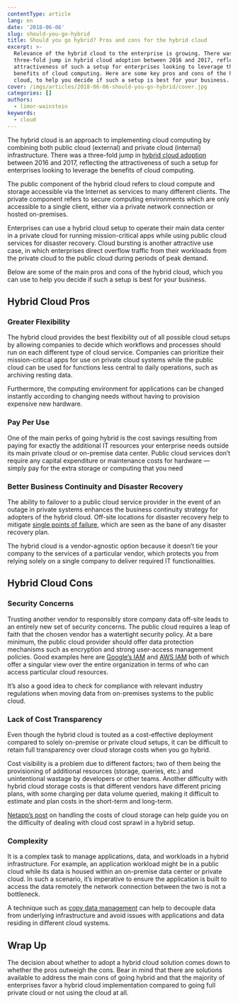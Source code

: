 ```yaml
---
contentType: article
lang: en
date: '2018-06-06'
slug: should-you-go-hybrid
title: Should you go hybrid? Pros and cons for the hybrid cloud
excerpt: >-
  Relevance of the hybrid cloud to the enterprise is growing. There was a
  three-fold jump in hybrid cloud adoption between 2016 and 2017, reflecting the
  attractiveness of such a setup for enterprises looking to leverage the
  benefits of cloud computing. Here are some key pros and cons of the hybrid
  cloud, to help you decide if such a setup is best for your business.
cover: /imgs/articles/2018-06-06-should-you-go-hybrid/cover.jpg
categories: []
authors:
  - limor-wainstein
keywords:
  - cloud
---
```


The hybrid cloud is an approach to implementing cloud computing by combining both public cloud (external) and private
cloud (internal) infrastructure.
There was a three-fold jump in [hybrid cloud adoption](https://www.forbes.com/consent/?toURL=https://www.forbes.com/sites/louiscolumbus/2017/04/23/2017-state-of-cloud-adoption-and-security/)
between 2016 and 2017, reflecting the attractiveness of such a setup for enterprises looking to leverage the benefits of
cloud computing.

The public component of the hybrid cloud refers to cloud compute and storage accessible via the Internet as services to
many different clients.
The private component refers to secure computing environments which are only accessible to a single client, either via a
private network connection or hosted on-premises.

Enterprises can use a hybrid cloud setup to operate their main data center in a private cloud for running
mission-critical apps while using public cloud services for disaster recovery.
Cloud bursting is another attractive use case, in which enterprises direct overflow traffic from their workloads from
the private cloud to the public cloud during periods of peak demand.

Below are some of the main pros and cons of the hybrid cloud, which you can use to help you decide if such a setup is
best for your business.

## Hybrid Cloud Pros
### Greater Flexibility
The hybrid cloud provides the best flexibility out of all possible cloud setups by allowing companies to decide which
workflows and processes should run on each different type of cloud service.
Companies can prioritize their mission-critical apps for use on private cloud systems while the public cloud can be used
for functions less central to daily operations, such as archiving resting data.

Furthermore, the computing environment for applications can be changed instantly according to changing needs without
having to provision expensive new hardware.

### Pay Per Use
One of the main perks of going hybrid is the cost savings resulting from paying for exactly the additional IT resources
your enterprise needs outside its main private cloud or on-premise data center.
Public cloud services don’t require any capital expenditure or maintenance costs for hardware — simply pay for the extra
storage or computing that you need

### Better Business Continuity and Disaster Recovery
The ability to failover to a public cloud service provider in the event of an outage in private systems enhances the
business continuity strategy for adopters of the hybrid cloud.
Off-site locations for disaster recovery help to mitigate [single points of failure](https://www.pivotpointsecurity.com/blog/mitigating-single-points-of-failure/),
which are seen as the bane of any disaster recovery plan.

The hybrid cloud is a vendor-agnostic option because it doesn’t tie your company to the services of a particular vendor,
which protects you from relying solely on a single company to deliver required IT functionalities.

## Hybrid Cloud Cons
### Security Concerns
Trusting another vendor to responsibly store company data off-site leads to an entirely new set of security concerns.
The public cloud requires a leap of faith that the chosen vendor has a watertight security policy.
At a bare minimum, the public cloud provider should offer data protection mechanisms such as encryption and strong
user-access management policies.
Good examples here are [Google’s IAM](https://cloud.google.com/iam/) and [AWS IAM](https://aws.amazon.com/iam/) both of
which offer a singular view over the entire organization in terms of who can access particular cloud resources.

It’s also a good idea to check for compliance with relevant industry regulations when moving data from on-premises
systems to the public cloud.

### Lack of Cost Transparency
Even though the hybrid cloud is touted as a cost-effective deployment compared to solely on-premise or private cloud
setups, it can be difficult to retain full transparency over cloud storage costs when you go hybrid.

Cost visibility is a problem due to different factors; two of them being the provisioning of additional resources
(storage, queries, etc.) and unintentional wastage by developers or other teams.
Another difficulty with hybrid cloud storage costs is that different vendors have different pricing plans, with some
charging per data volume queried, making it difficult to estimate and plan costs in the short-term and long-term.

[Netapp’s post](https://cloud.netapp.com/blog/handling-storage-cost-and-cloud-sprawl) on handling the costs of cloud
storage can help guide you on the difficulty of dealing with cloud cost sprawl in a hybrid setup.

### Complexity
It is a complex task to manage applications, data, and workloads in a hybrid infrastructure.
For example, an application workload might be in a public cloud while its data is housed within an on-premise data
center or private cloud. In such a scenario, it’s imperative to ensure the application is built to access the data
remotely the network connection between the two is not a bottleneck.

A technique such as [copy data management](https://searchstorage.techtarget.com/definition/copy-data-management-CDM) can
help to decouple data from underlying infrastructure and avoid issues with applications and data residing in different
cloud systems.

## Wrap Up
The decision about whether to adopt a hybrid cloud solution comes down to whether the pros outweigh the cons.
Bear in mind that there are solutions available to address the main cons of going hybrid and that the majority of
enterprises favor a hybrid cloud implementation compared to going full private cloud or not using the cloud at all.

